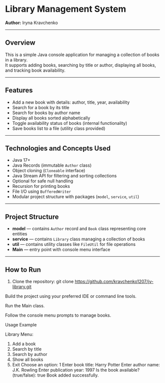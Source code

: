 # Library Management System

**Author:** Iryna Kravchenko

---

## Overview

This is a simple Java console application for managing a collection of books in a library.  
It supports adding books, searching by title or author, displaying all books, and tracking book availability.

---

## Features

- Add a new book with details: author, title, year, availability  
- Search for a book by its title  
- Search for books by author name  
- Display all books sorted alphabetically  
- Toggle availability status of books (internal functionality)  
- Save books list to a file (utility class provided)  

---

## Technologies and Concepts Used

- Java 17+  
- Java Records (immutable `Author` class)  
- Object cloning (`Cloneable` interface)  
- Java Stream API for filtering and sorting collections  
- Optional for safe null handling  
- Recursion for printing books  
- File I/O using `BufferedWriter`  
- Modular project structure with packages (`model`, `service`, `util`)  

---

## Project Structure

- **model** — contains `Author` record and `Book` class representing core entities  
- **service** — contains `Library` class managing a collection of books  
- **util** — contains utility classes like `FileUtil` for file operations  
- **Main** — entry point with console menu interface  

---

## How to Run

1. Clone the repository:
   git clone https://github.com/kravchenko1207/jv-library.git
   
Build the project using your preferred IDE or command line tools.

Run the Main class.

Follow the console menu prompts to manage books.

Usage Example

Library Menu:
1. Add a book
2. Search by title
3. Search by author
4. Show all books
5. Exit
Choose an option: 1
Enter book title: Harry Potter
Enter author name: J.K. Rowling
Enter publication year: 1997
Is the book available? (true/false): true
Book added successfully.
